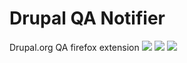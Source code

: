 Drupal QA Notifier
==================

Drupal.org QA firefox extension
![](https://dl.dropbox.com/s/9nhq90v2mdc813r/Screenshot%202014-10-02%2012.17.15.png)
![](https://dl.dropbox.com/s/lx9hu47mb042ngn/Screenshot%202014-10-02%2012.17.21.png)
![](https://dl.dropbox.com/s/h3oeo159y34idu6/Screenshot%202014-10-02%2012.17.26.png)
